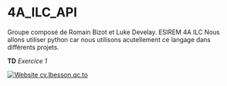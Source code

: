 # 4A_ILC_API

Groupe composé de Romain Bizot et Luke Develay.
ESIREM 4A ILC
Nous allons utiliser python car nous utilisons acutellement ce langage dans différents projets.

**TD**
*Exercice 1*

[![Website cv.lbesson.qc.to](https://img.shields.io/website-up-down-green-red/http/cv.lbesson.qc.to.svg)](http://cv.lbesson.qc.to/)
